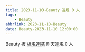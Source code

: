 ```yaml
---
title: 2023-11-10-Beauty 違規 0 人
tags:
    - Beauty
abbrlink: 2023-11-10-Beauty
date: Beauty-2023-11-10 12:00:00
---
```

Beauty 板 [板規連結](https://www.ptt.cc/bbs/Beauty/M.1630069980.A.84B.html)
昨天違規 0 人

